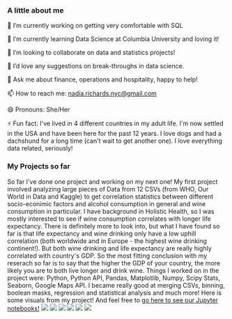 ### A little about me
🔭 I’m currently working on getting very comfortable with SQL

🌱 I’m currently learning Data Science at Columbia University and loving it!

👯 I’m looking to collaborate on data and statistics projects!

🤔 I’d love any suggestions on break-throughs in data science.

💬 Ask me about finance, operations and hospitality, happy to help!

📫 How to reach me: nadia.richards.nyc@gmail.com

😄 Pronouns: She/Her

⚡ Fun fact: I've lived in 4 different countries in my adult life. I'm now settled in the USA and have been here for the past 12 years. I love dogs and had a dachshund for a long time (can't wait to get another one). I love everything data related, seriously! 

### My Projects so far
So far I've done one project and working on my next one!
My first project involved analyzing large pieces of Data from 12 CSVs (from WHO, Our World in Data and Kaggle) to get correlation statistics between different socio-econimic factors and alcohol consumption in general and wine consumption in particular. I have background in Holistic Health, so I was mostly interested to see if wine consumption correlates with longer life expectancy. There is definitely more to look into, but what I have found so far is that life expectancy and wine drinking only have a low uphill correlation (both worldwide and in Europe - the highest wine drinking continent!). But both wine drinking and life expectancy are really highly correlated with country's GDP. So the most fitting conclusion with my reserach so far is to say that the higher the GDP of your country, the more likely you are to both live longer and drink wine. Things I worked on in the project were: Python, Python API, Pandas, Matplotlib, Numpy, Scipy Stats, Seaborn, Google Maps API. I became really good at merging CSVs, binning, boolean masks, regression and statistical analysis and much more!
Here is some visuals from my project! And feel free to [go here to see our Jupyter notebooks!](data-analysis-project-1/Finalized_project_work/Ryan_and_Nadia_notebook.ipynb)
![](data-analysis-project-1/Finalized_project_work/Images/4_continent_boxplot.png)
<img src="data-analysis-project-1/Finalized_project_work/Images/wine_consumption_per_capita_by_continent_boxplot.png">
<img src="data-analysis-project-1/Finalized_project_work/Images/life_expectancy_by_continent_boxplot.png">
<img src="data-analysis-project-1/Finalized_project_work/Images/alcohol_and_wine_life_expectancy_in_europe_linear_regression.png">
<img src="data-analysis-project-1/Finalized_project_work/Images/wine_consumption_by_gdp_group_worldwide_boxplot.png">
<img src="data-analysis-project-1/Finalized_project_work/Images/GDP_and_life_expectancy_worldwide_linear_regression.png">
